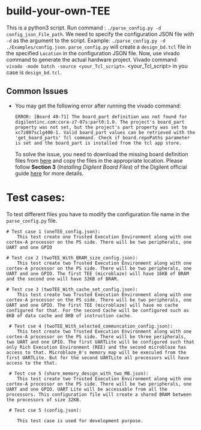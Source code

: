 # build-your-own-TEE
This is a python3 script. Run command : `./parse_config.py -d config_json_File_path`. We need to specify the configuration JSON file with `-d` as the argument to the script. Example: `./parse_config.py -d ./Examples/config.json`. `parse_config.py` will create a `design_bd.tcl` file in the specified `Location` in the configuration JSON file. Now, use vivado command to generate the actual hardware project.
Vivado command: `vivado -mode batch -source <your_Tcl_script>`. <your_Tcl_script> in you case is `design_bd.tcl`.

## Common Issues

- You may get the following error after running the vivado command:
    ```
    ERROR: [Board 49-71] The board_part definition was not found for digilentinc.com:cora-z7-07s:part0:1.0. The project's board_part property was not set, but the project's part property was set to xc7z007sclg400-1. Valid board_part values can be retrieved with the 'get_board_parts' Tcl command. Check if board.repoPaths parameter is set and the board_part is installed from the tcl app store.
    ```
   To solve the issue, you need to download the missing board definition files from [here](https://github.com/Digilent/vivado-boards/archive/master.zip) and copy the files in the appropriate location. Please follow **Section 3** (*Installing Digilent Board Files*) of the Digilent official guide [here](https://reference.digilentinc.com/vivado/installing-vivado/start#installing_digilent_board_files) for more details.

# Test cases:
To test different files you have to modify the configuration file name in the `parse_config.py` file.

    # Test case 1 (oneTEE_config.json):
        This test create one Trusted Execution Environment along with one cortex-A processor on the PS side. There will be two peripherals, one UART and one GPIO
    
    # Test cse 2 (twoTEE_With_BRAM_size_config.json):
        This test create two Trusted Execution Environment along with one cortex-A processor on the PS side. There will be two peripherals, one UART and one GPIO. The first TEE (microblaze) will have 16KB of BRAM and the second one will have 32KB of BRAM.
    
    # Test cse 3 (twoTEE_With_cache_set_config.json):
        This test create two Trusted Execution Environment along with one cortex-A processor on the PS side. There will be two peripherals, one UART and one GPIO. The first TEE (microblaze) will have no cache configured for that. For the second Cache will be configured such as 8KB of data cache and 8KB of instruction cache.
    
     # Test cse 4 (twoTEE_With_selected_communcation_config.json):
        This test create two Trusted Execution Environment along with one cortex-A processor on the PS side. There will be three peripherals, two UART and one GPIO. The first UARTLite will be configured such that only Rich Execution Environment (REE) and the second microblaze has access to that. Microblaze_0's memory map will be execuled from the first UARTLite. But for the second UARTLite all processors will have access to the that.
    
     # Test cse 5 (share_memory_design_with_two_MB.json):
        This test create two Trusted Execution Environment along with one cortex-A processor on the PS side. There will be two peripherals, one UART and one GPIO. UART Lite will be accessable from all the processors. This configuration file will create a shared BRAM between the processors of size 32KB.
    
     # Test cse 5 (config.json):
    
        This test case is used for development purpose.
